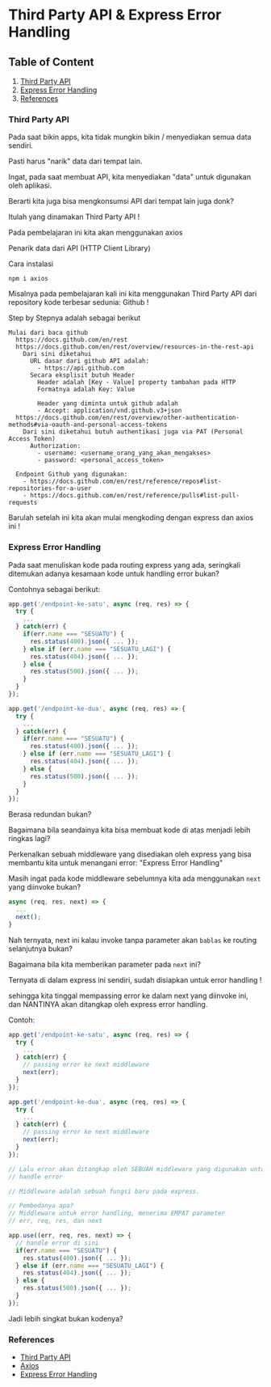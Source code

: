 # Third Party API & Express Error Handling
## Table of Content
1. [Third Party API](#third-party-api)
2. [Express Error Handling](#express-error-handling)
3. [References](#references)

### Third Party API
Pada saat bikin apps, kita tidak mungkin bikin / menyediakan semua data sendiri.

Pasti harus "narik" data dari tempat lain.

Ingat, pada saat membuat API, kita menyediakan "data" untuk digunakan oleh aplikasi.

Berarti kita juga bisa mengkonsumsi API dari tempat lain juga donk?

Itulah yang dinamakan Third Party API !

Pada pembelajaran ini kita akan menggunakan axios

Penarik data dari API (HTTP Client Library)

Cara instalasi
```shell
npm i axios
```

Misalnya pada pembelajaran kali ini kita menggunakan Third Party API dari repository kode terbesar sedunia: Github !

Step by Stepnya adalah sebagai berikut
```
Mulai dari baca github
  https://docs.github.com/en/rest
  https://docs.github.com/en/rest/overview/resources-in-the-rest-api
    Dari sini diketahui
      URL dasar dari github API adalah: 
        - https://api.github.com
      Secara eksplisit butuh Header 
        Header adalah [Key - Value] property tambahan pada HTTP
        Formatnya adalah Key: Value
        
        Header yang diminta untuk github adalah
        - Accept: application/vnd.github.v3+json
  https://docs.github.com/en/rest/overview/other-authentication-methods#via-oauth-and-personal-access-tokens
    Dari sini diketahui butuh authentikasi juga via PAT (Personal Access Token)
      Authorization:
        - username: <username_orang_yang_akan_mengakses>
        - password: <personal_access_token>

  Endpoint Github yang digunakan:
    - https://docs.github.com/en/rest/reference/repos#list-repositories-for-a-user
    - https://docs.github.com/en/rest/reference/pulls#list-pull-requests
```

Barulah setelah ini kita akan mulai mengkoding dengan express dan axios ini !

### Express Error Handling
Pada saat menuliskan kode pada routing express yang ada, seringkali ditemukan adanya kesamaan kode untuk handling error bukan?

Contohnya sebagai berikut:
```javascript
app.get('/endpoint-ke-satu', async (req, res) => {
  try {
    ...
  } catch(err) {
    if(err.name === "SESUATU") {
      res.status(400).json({ ... });
    } else if (err.name === "SESUATU_LAGI") {
      res.status(404).json({ ... });
    } else {
      res.status(500).json({ ... });
    }
  }
});

app.get('/endpoint-ke-dua', async (req, res) => {
  try {
    ...
  } catch(err) {
    if(err.name === "SESUATU") {
      res.status(400).json({ ... });
    } else if (err.name === "SESUATU_LAGI") {
      res.status(404).json({ ... });
    } else {
      res.status(500).json({ ... });
    }
  }
});
```

Berasa redundan bukan?

Bagaimana bila seandainya kita bisa membuat kode di atas menjadi lebih ringkas lagi?

Perkenalkan sebuah middleware yang disediakan oleh express yang bisa membantu kita untuk menangani error: "Express Error Handling"

Masih ingat pada kode middleware sebelumnya kita ada menggunakan `next` yang diinvoke bukan?

```javascript
async (req, res, next) => {
  ...
  next();
}
```

Nah ternyata, next ini kalau invoke tanpa parameter akan `bablas` ke routing selanjutnya bukan?

Bagaimana bila kita memberikan parameter pada `next` ini?

Ternyata di dalam express ini sendiri, sudah disiapkan untuk error handling !

sehingga kita tinggal mempassing error ke dalam next yang diinvoke ini, dan NANTINYA akan ditangkap oleh express error handling.

Contoh:

```javascript
app.get('/endpoint-ke-satu', async (req, res) => {
  try {
    ...
  } catch(err) {
    // passing error ke next middleware
    next(err);
  }
});

app.get('/endpoint-ke-dua', async (req, res) => {
  try {
    ...
  } catch(err) {
    // passing error ke next middleware
    next(err);
  }
});

// Lalu error akan ditangkap oleh SEBUAH middleware yang digunakan untuk 
// handle error

// Middleware adalah sebuah fungsi baru pada express.

// Pembedanya apa?
// Middleware untuk error handling, menerima EMPAT parameter
// err, req, res, dan next

app.use((err, req, res, next) => {
  // handle error di sini
  if(err.name === "SESUATU") {
    res.status(400).json({ ... });
  } else if (err.name === "SESUATU_LAGI") {
    res.status(404).json({ ... });
  } else {
    res.status(500).json({ ... });
  }
});
```

Jadi lebih singkat bukan kodenya?

### References
- [Third Party API](https://developer.mozilla.org/en-US/docs/Learn/JavaScript/Client-side_web_APIs/Third_party_APIs)
- [Axios](https://github.com/axios/axios)
- [Express Error Handling](https://expressjs.com/en/guide/error-handling.html#writing-error-handlers)